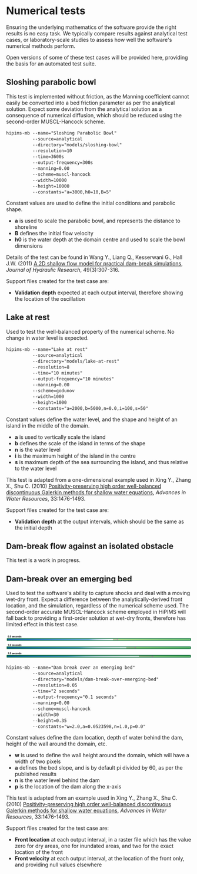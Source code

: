 # Numerical tests

Ensuring the underlying mathematics of the software provide the right results is no easy task. We typically compare results against analytical test cases, or laboratory-scale studies to assess how well the software's numerical methods perform.

Open versions of some of these test cases will be provided here, providing the basis for an automated test suite. 

## Sloshing parabolic bowl
This test is implemented without friction, as the Manning coefficient cannot easily be converted into a bed friction parameter as per the analytical solution. Expect some deviation from the analytical solution as a consequence of numerical diffusion, which should be reduced using the second-order MUSCL-Hancock scheme.

````
hipims-mb --name="Sloshing Parabolic Bowl"
          --source=analytical
          --directory="models/sloshing-bowl"
          --resolution=10
          --time=3600s
          --output-frequency=300s
          --manning=0.00
          --scheme=muscl-hancock
          --width=10000
          --height=10000
          --constants="a=3000,h0=10,B=5"
````
Constant values are used to define the initial conditions and parabolic shape.

* **a** is used to scale the parabolic bowl, and represents the distance to shoreline
* **B** defines the initial flow velocity
* **h0** is the water depth at the domain centre and used to scale the bowl dimensions

Details of the test can be found in Wang Y., Liang Q., Kesserwani G., Hall J.W. (2011) [A 2D shallow flow model for practical dam-break simulations](http://dx.doi.org/10.1080/00221686.2011.566248), _Journal of Hydraulic Research_, 49(3):307-316.

Support files created for the test case are:
* **Validation depth** expected at each output interval, therefore showing the location of the oscillation

## Lake at rest
Used to test the well-balanced property of the numerical scheme. No change in water level is expected.

````
hipims-mb --name="Lake at rest"
          --source=analytical
          --directory="models/lake-at-rest"
          --resolution=8
          --time="10 minutes"
          --output-frequency="10 minutes"
          --manning=0.00
          --scheme=godunov
          --width=1000
          --height=1000
          --constants="a=2000,b=5000,n=0.0,i=100,s=50"
````

Constant values define the water level, and the shape and height of an island in the middle of the domain.

* **a** is used to vertically scale the island
* **b** defines the scale of the island in terms of the shape
* **n** is the water level
* **i** is the maximum height of the island in the centre
* **s** is maximum depth of the sea surrounding the island, and thus relative to the water level

This test is adapted from a one-dimensional example used in Xing Y., Zhang X., Shu C. (2010) [Positivity-preserving high order well-balanced discontinuous Galerkin methods for shallow water equations](http://dx.doi.org/10.1016/j.advwatres.2010.08.005), _Advances in Water Resources_, 33:1476-1493.

Support files created for the test case are:
* **Validation depth** at the output intervals, which should be the same as the initial depth

## Dam-break flow against an isolated obstacle
This test is a work in progress.

## Dam-break over an emerging bed
Used to test the software's ability to capture shocks and deal with a moving wet-dry front. Expect a difference between the analytically-derived front location, and the simulation, regardless of the numerical scheme used. The second-order accurate MUSCL-Hancock scheme employed in HiPIMS will fall back to providing a first-order solution at wet-dry fronts, therefore has limited effect in this test case.

![Example results for dam break over an emerging bed](/tools/model-builder/tests/dam-break-emerging-bed-example.png?raw=true "Example results for dam break over an emerging bed")

````
hipims-mb --name="Dam break over an emerging bed"
          --source=analytical
          --directory="models/dam-break-over-emerging-bed"
          --resolution=0.05
          --time="2 seconds"
          --output-frequency="0.1 seconds"
          --manning=0.00
          --scheme=muscl-hancock
          --width=30
          --height=0.35
          --constants="w=2.0,a=0.0523598,n=1.0,p=0.0"
````

Constant values define the dam location, depth of water behind the dam, height of the wall around the domain, etc.

* **w** is used to define the wall height around the domain, which will have a width of two pixels
* **a** defines the bed slope, and is by default pi divided by 60, as per the published results
* **n** is the water level behind the dam
* **p** is the location of the dam along the x-axis

This test is adapted from an example used in Xing Y., Zhang X., Shu C. (2010) [Positivity-preserving high order well-balanced discontinuous Galerkin methods for shallow water equations](http://dx.doi.org/10.1016/j.advwatres.2010.08.005), _Advances in Water Resources_, 33:1476-1493.

Support files created for the test case are:
* **Front location** at each output interval, in a raster file which has the value zero for dry areas, one for inundated areas, and two for the exact location of the front
* **Front velocity** at each output interval, at the location of the front only, and providing null values elsewhere
